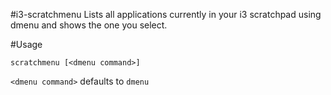 #i3-scratchmenu
Lists all applications currently in your i3 scratchpad using dmenu and shows the one you select.

#Usage
```
scratchmenu [<dmenu command>]
```
`<dmenu command>` defaults to `dmenu`
